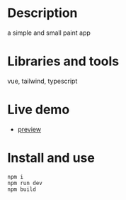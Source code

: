 # Description
a simple and small paint app

# Libraries and tools
vue, tailwind, typescript

# Live demo
- [preview](http://paint.gigfa.com)

# Install and use
```
npm i
npm run dev
npm build
```
